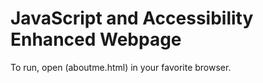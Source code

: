 # JavaScript and Accessibility Enhanced Webpage
To run, open (aboutme.html) in your favorite browser. 
